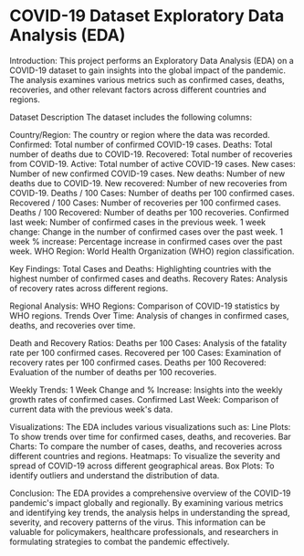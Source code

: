 # COVID-19 Dataset Exploratory Data Analysis (EDA)


Introduction:
This project performs an Exploratory Data Analysis (EDA) on a COVID-19 dataset to gain insights into the global impact of the pandemic. The analysis examines various metrics such as confirmed cases, deaths, recoveries, and other relevant factors across different countries and regions.

Dataset Description
The dataset includes the following columns:

Country/Region: The country or region where the data was recorded.
Confirmed: Total number of confirmed COVID-19 cases.
Deaths: Total number of deaths due to COVID-19.
Recovered: Total number of recoveries from COVID-19.
Active: Total number of active COVID-19 cases.
New cases: Number of new confirmed COVID-19 cases.
New deaths: Number of new deaths due to COVID-19.
New recovered: Number of new recoveries from COVID-19.
Deaths / 100 Cases: Number of deaths per 100 confirmed cases.
Recovered / 100 Cases: Number of recoveries per 100 confirmed cases.
Deaths / 100 Recovered: Number of deaths per 100 recoveries.
Confirmed last week: Number of confirmed cases in the previous week.
1 week change: Change in the number of confirmed cases over the past week.
1 week % increase: Percentage increase in confirmed cases over the past week.
WHO Region: World Health Organization (WHO) region classification.


Key Findings:
Total Cases and Deaths: Highlighting countries with the highest number of confirmed cases and deaths.
Recovery Rates: Analysis of recovery rates across different regions.

Regional Analysis:
WHO Regions: Comparison of COVID-19 statistics by WHO regions.
Trends Over Time: Analysis of changes in confirmed cases, deaths, and recoveries over time.

Death and Recovery Ratios:
Deaths per 100 Cases: Analysis of the fatality rate per 100 confirmed cases.
Recovered per 100 Cases: Examination of recovery rates per 100 confirmed cases.
Deaths per 100 Recovered: Evaluation of the number of deaths per 100 recoveries.


Weekly Trends:
1 Week Change and % Increase: Insights into the weekly growth rates of confirmed cases.
Confirmed Last Week: Comparison of current data with the previous week's data.

Visualizations:
The EDA includes various visualizations such as:
Line Plots: To show trends over time for confirmed cases, deaths, and recoveries.
Bar Charts: To compare the number of cases, deaths, and recoveries across different countries and regions.
Heatmaps: To visualize the severity and spread of COVID-19 across different geographical areas.
Box Plots: To identify outliers and understand the distribution of data.


Conclusion:
The EDA provides a comprehensive overview of the COVID-19 pandemic's impact globally and regionally. By examining various metrics and identifying key trends, the analysis helps in understanding the spread, severity, and recovery patterns of the virus. This information can be valuable for policymakers, healthcare professionals, and researchers in formulating strategies to combat the pandemic effectively.
